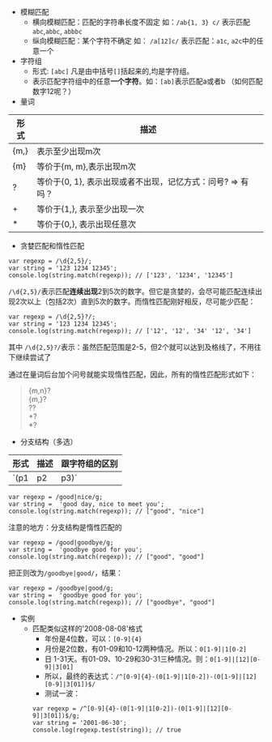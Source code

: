 - 模糊匹配
    - 横向模糊匹配：匹配的字符串长度不固定 如：`/ab{1, 3} c/` 表示匹配`abc`,`abbc`, `abbbc`
    - 纵向模糊匹配：某个字符不确定 如： `/a[12]c/` 表示匹配：`a1c`, `a2c`中的任意一个
- 字符组
    - 形式: `[abc]` 凡是由中括号`[]`括起来的,均是字符组。
    - 表示匹配字符组中的任意**一个字符**。如：`[ab]`表示匹配a或者b （如何匹配数字12呢？）
- 量词


|形式|描述|
|-|-|
|{m,}|表示至少出现m次|
|{m}|等价于{m, m},表示出现m次|
|?|等价于{0, 1}, 表示出现或者不出现，记忆方式：问号? => 有吗？|
|+|等价于{1,}, 表示至少出现一次|
|*|等价于{0,}, 表示出现任意次|

- 贪婪匹配和惰性匹配
```
var regexp = /\d{2,5}/;
var string = '123 1234 12345';
console.log(string.match(regexp)); // ['123', '1234', '12345']
```
`/\d{2,5}/`表示匹配**连续出现**2到5次的数字。但它是贪婪的，会尽可能匹配连续出现2次以上（包括2次）直到5次的数字。而惰性匹配刚好相反，尽可能少匹配：
```
var regexp = /\d{2,5}?/;
var string = '123 1234 12345';
console.log(string.match(regexp)); // ['12', '12', '34' '12', '34']
```
其中 `/\d{2,5}?/`表示：虽然匹配范围是2-5，但2个就可以达到及格线了，不用往下继续尝试了  

通过在量词后台加个问号就能实现惰性匹配，因此，所有的惰性匹配形式如下：
> {m,n}?  
{m,}?  
??  
+?  
*?

- 分支结构（多选）

|形式|描述|跟字符组的区别|
|-|-|-|
|`(p1|p2|p3)`|p1,p,p3..表示子模式，用`|`分隔，表示匹配其中任意一个子模式|字符组只能匹配任意字符（单个），而多选可以匹配任意字符串
```
var regexp = /good|nice/g;
var string =  'good day, nice to meet you';
console.log(string.match(regexp)); // ["good", "nice"]
```
注意的地方：分支结构是惰性匹配的
```
var regexp = /good|goodbye/g;
var string =  'goodbye good for you';
console.log(string.match(regexp)); // ["good", "good"]
```
把正则改为`/goodbye|good/`，结果：
```
var regexp = /goodbye|good/g;
var string =  'goodbye good for you';
console.log(string.match(regexp)); // ["goodbye", "good"]
```
- 实例
    - 匹配类似这样的'2008-08-08'格式
        - 年份是4位数，可以：`[0-9]{4}`
        - 月份是2位数，有01-09和10-12两种情况。所以：`0[1-9]|1[0-2]`
        - 日 1-31天。有01-09、10-29和30-31三种情况。则：`0[1-9]|[12][0-9]|3[01]`
        - 所以，最终的表达式：`/^[0-9]{4}-(0[1-9]|1[0-2])-(0[1-9]|[12][0-9]|3[01])$/`
        - 测试一波：
        ```
        var regexp = /^[0-9]{4}-(0[1-9]|1[0-2])-(0[1-9]|[12][0-9]|3[01])$/g;
        var string = '2001-06-30';
        console.log(regexp.test(string)); // true
        ```